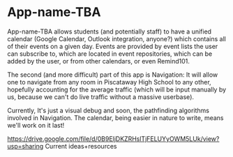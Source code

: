 # App-name-TBA
App-name-TBA allows students (and potentially staff) to have a unified calendar (Google Calendar, Outlook integration, anyone?) which contains all of their events on a given day. Events are provided by event lists the user can subscribe to, which are located in event repositories, which can be added by the user, or from other calendars, or even Remind101.

The second (and more difficult) part of this app is Navigation: It will allow one to navigate from any room in Piscataway High School to any other, hopefully accounting for the average traffic (which will be input manually by us, because we can't do live traffic without a massive userbase).

Currently, It's just a visual debug and soon, the pathfinding algorithms involved in Navigation. The calendar, being easier in nature to write, means we'll work on it last!

https://drive.google.com/file/d/0B9EljDKZRHslTjFELUYyOWM5LUk/view?usp=sharing Current ideas+resources
